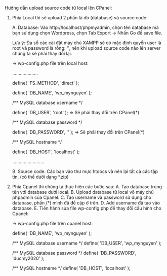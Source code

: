 Hướng dẫn upload source code từ local lên CPanel:

1. Phía Local thì sẽ upload 2 phần là db (database) và source code:

    A. Database:
     Vào http://localhost/phpmyadmin, chọn tên database mà bạn sử dụng chọn Wordpress, chọn Tab Export -> Nhấn Go để save file.

    Lưu ý: Đa số các cài đặt máy chủ XAMPP sẽ có mặc định quyền user là root và password là rỗng: '', nên khi upload source code nào lên server chúng ta sẽ phải thay đổi lại.

    -> wp-config.php file trên local host:

    ....................

    define( 'FS_METHOD', 'direct' );

    define( 'DB_NAME', 'wp_mynguyen' );

    /** MySQL database username */
    
    define( 'DB_USER', 'root' );                  =>  Sẽ phải thay đổi trên CPanel(*)

    /** MySQL database password */
    
    define( 'DB_PASSWORD', '' );                 =>  Sẽ phải thay đổi trên CPanel(*)
  
    /** MySQL hostname */
    
    define( 'DB_HOST', 'localhost' );

    .........................
    
    B. Source code.
    Các bạn vào thư mực htdocs và nén lại tất cả các tập tin, (có thể dưới dạng *.zip)
    
2. Phía Cpanel thì chúng ta thực hiện các bước sau:
    A. Tạo database trùng tên với database dưới local.
    B. Upload database từ local vô máy chủ phpadmin của Cpanel.
    C. Tạo username và password sử dụng cho database, phần (*) mình đã đề cập ở trên.
    D. Add username đã tạo vào database.
    E. Tiến hành sửa file wp-config.php để thay đổi cấu hình cho Cpanel:
    
    
    -> wp-config.php file trên cpanel host:
    
    
    define( 'DB_NAME', 'wp_mynguyen' );

    /** MySQL database username */
    define( 'DB_USER', 'wp_mynguyen' );

    /** MySQL database password */
    define( 'DB_PASSWORD', 'ducmy2020' );

    /** MySQL hostname */
    define( 'DB_HOST', 'localhost' );
    
    
    
    
